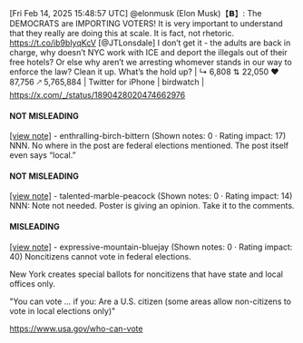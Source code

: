 [Fri Feb 14, 2025 15:48:57 UTC] @elonmusk (Elon Musk)【𝗕】: The DEMOCRATS are IMPORTING VOTERS! It is very important to understand that they really are doing this at scale.  It is fact, not rhetoric. https://t.co/ib9bIyqKcV [@JTLonsdale] I don’t get it - the adults are back in charge, why doesn’t NYC work with ICE and deport the illegals out of their free hotels?  Or else why aren’t we arresting whomever stands in our way to enforce the law? Clean it up. What’s the hold up? | ↳ 6,808 ⇅ 22,050 ♥ 87,756 🡕 5,765,884 | Twitter for iPhone | birdwatch | https://x.com/_/status/1890428020474662976

#### NOT MISLEADING

[[view note]](https://x.com/i/birdwatch/n/1890460463755870496) - enthralling-birch-bittern (Shown notes: 0 · Rating impact: 17)
NNN. No where in the post are federal elections mentioned. The post itself even says “local.”

#### NOT MISLEADING

[[view note]](https://x.com/i/birdwatch/n/1890443886516138110) - talented-marble-peacock (Shown notes: 0 · Rating impact: 14)
NNN:  Note not needed.  Poster is giving an opinion.  Take it to the comments.

#### MISLEADING

[[view note]](https://x.com/i/birdwatch/n/1890442873486852429) - expressive-mountain-bluejay (Shown notes: 0 · Rating impact: 40)
Noncitizens cannot vote in federal elections.

New York creates special ballots for noncitizens that have state and local offices only.

"You can vote ... if you: Are a U.S. citizen (some areas allow non-citizens to vote in local elections only)"

https://www.usa.gov/who-can-vote
